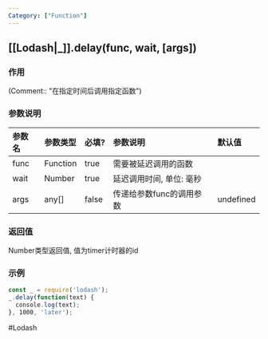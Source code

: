```yaml
---
Category: ["Function"]
---
```

## [[Lodash|_]].delay(func, wait, \[args\])
### 作用
(Comment:: "在指定时间后调用指定函数")

### 参数说明
|参数名|参数类型|必填?|参数说明|默认值|
|:-|:-|:-|:-|:-|
|func|Function|true|需要被延迟调用的函数||
|wait|Number|true|延迟调用时间, 单位: 毫秒||
|args|any[]|false|传递给参数func的调用参数|undefined|

### 返回值
Number类型返回值, 值为timer计时器的id

### 示例
```javascript
const _ = require('lodash');
_.delay(function(text) {
  console.log(text);
}, 1000, 'later');
```

#Lodash 